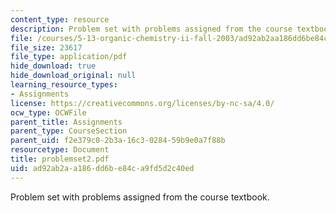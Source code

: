 ```yaml
---
content_type: resource
description: Problem set with problems assigned from the course textbook.
file: /courses/5-13-organic-chemistry-ii-fall-2003/ad92ab2aa186dd6be84ca9fd5d2c40ed_problemset2.pdf
file_size: 23617
file_type: application/pdf
hide_download: true
hide_download_original: null
learning_resource_types:
- Assignments
license: https://creativecommons.org/licenses/by-nc-sa/4.0/
ocw_type: OCWFile
parent_title: Assignments
parent_type: CourseSection
parent_uid: f2e379c0-2b3a-16c3-0284-59b9e0a7f88b
resourcetype: Document
title: problemset2.pdf
uid: ad92ab2a-a186-dd6b-e84c-a9fd5d2c40ed
---
```

Problem set with problems assigned from the course textbook.